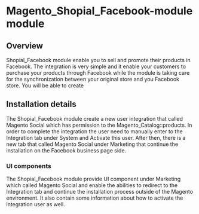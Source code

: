 # Magento_Shopial_Facebook-module module

## Overview

Shopial_Facebook module enable you to sell and promote their products in Facebook. 
The integration is very simple and it enable your customers to purchase your products through Facebook while the module is taking care for the synchronization between your original store and you Facebook store.
You will be able to create 



## Installation details

The Shopial_Facebook module create a new user integration that called Magento Social which has permission to the Magento_Catalog::products. 
In order to complete the integration the user need to manually enter to the Integration tab under System and Activate this user. 
After then, there is a new tab that called Magento Social under Marketing that continue the installation on the Facebook business page side.



### UI components

The Shopial_Facebook module provide UI component under Marketing which called Magento Social and enable the abilities to redirect to the Integration tab and continue the installation process outside of the Magento environment. 
It also contain some information about how to activate the integration user as well.

